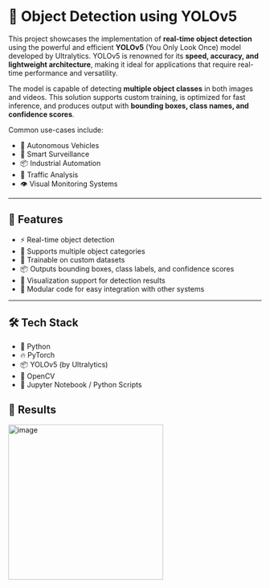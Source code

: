 # 🧠 Object Detection using YOLOv5

This project showcases the implementation of **real-time object detection** using the powerful and efficient **YOLOv5** (You Only Look Once) model developed by Ultralytics. YOLOv5 is renowned for its **speed, accuracy, and lightweight architecture**, making it ideal for applications that require real-time performance and versatility. 

The model is capable of detecting **multiple object classes** in both images and videos. This solution supports custom training, is optimized for fast inference, and produces output with **bounding boxes, class names, and confidence scores**.

Common use-cases include:
- 🚗 Autonomous Vehicles  
- 🧠 Smart Surveillance  
- 📦 Industrial Automation  
- 🚦 Traffic Analysis  
- 👁️ Visual Monitoring Systems

---

## 🚀 Features

- ⚡ Real-time object detection
- 🎯 Supports multiple object categories
- 🧪 Trainable on custom datasets
- 📦 Outputs bounding boxes, class labels, and confidence scores
- 📸 Visualization support for detection results
- 🧰 Modular code for easy integration with other systems

---

## 🛠️ Tech Stack

- 🐍 Python
- 🔥 PyTorch
- 📦 YOLOv5 (by Ultralytics)
- 🎥 OpenCV
- 🧪 Jupyter Notebook / Python Scripts

## 🚀 Results
<img width="308" alt="image" src="https://github.com/user-attachments/assets/1e618e7f-96ce-44b9-a71b-5eb33a4e2890" />
